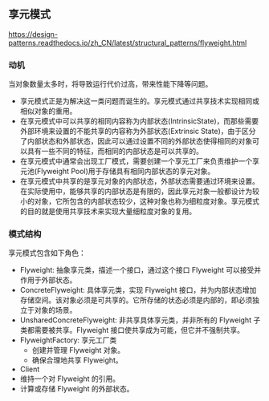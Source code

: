 ## 享元模式
<https://design-patterns.readthedocs.io/zh_CN/latest/structural_patterns/flyweight.html>

### 动机

当对象数量太多时，将导致运行代价过高，带来性能下降等问题。
  - 享元模式正是为解决这一类问题而诞生的。享元模式通过共享技术实现相同或相似对象的重用。
  - 在享元模式中可以共享的相同内容称为内部状态(IntrinsicState)，而那些需要外部环境来设置的不能共享的内容称为外部状态(Extrinsic State)，由于区分了内部状态和外部状态，因此可以通过设置不同的外部状态使得相同的对象可以具有一些不同的特征，而相同的内部状态是可以共享的。
  - 在享元模式中通常会出现工厂模式，需要创建一个享元工厂来负责维护一个享元池(Flyweight Pool)用于存储具有相同内部状态的享元对象。
  - 在享元模式中共享的是享元对象的内部状态，外部状态需要通过环境来设置。在实际使用中，能够共享的内部状态是有限的，因此享元对象一般都设计为较小的对象，它所包含的内部状态较少，这种对象也称为细粒度对象。享元模式的目的就是使用共享技术来实现大量细粒度对象的复用。
 
### 模式结构

享元模式包含如下角色：

- Flyweight: 抽象享元类，描述一个接口，通过这个接口 Flyweight 可以接受并作用于外部状态。
- ConcreteFlyweight: 具体享元类，实现 Flyweight 接口，并为内部状态增加存储空间。该对象必须是可共享的。它所存储的状态必须是内部的，即必须独立于对象的场景。
- UnsharedConcreteFlyweight: 非共享具体享元类，并非所有的 Flyweight 子类都需要被共享。Flyweight 接口使共享成为可能，但它并不强制共享。
- FlyweightFactory: 享元工厂类
  - 创建并管理 Flyweight 对象。
  - 确保合理地共享 Flyweight。
 - Client
  - 维持一个对 Flyweight 的引用。
  - 计算或存储 Flyweight 的外部状态。
